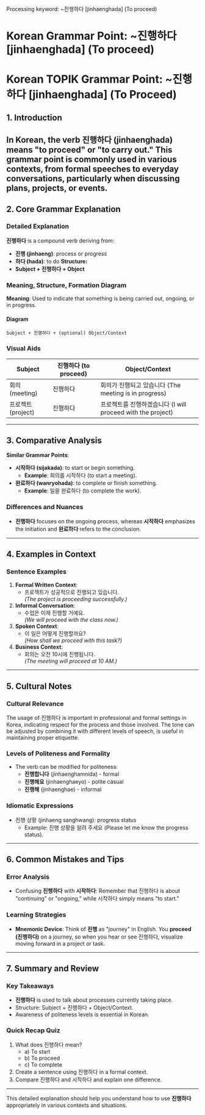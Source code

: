 Processing keyword: ~진행하다 [jinhaenghada] (To proceed)
# Korean Grammar Point: ~진행하다 [jinhaenghada] (To proceed)
# Korean TOPIK Grammar Point: ~진행하다 [jinhaenghada] (To Proceed)
## 1. Introduction
In Korean, the verb **진행하다 (jinhaenghada)** means "to proceed" or "to carry out." This grammar point is commonly used in various contexts, from formal speeches to everyday conversations, particularly when discussing plans, projects, or events.
---
## 2. Core Grammar Explanation
### Detailed Explanation
**진행하다** is a compound verb deriving from:
- **진행 (jinhaeng)**: process or progress
- **하다 (hada)**: to do
**Structure:**
- **Subject + 진행하다 + Object**
  
### Meaning, Structure, Formation Diagram
**Meaning**: Used to indicate that something is being carried out, ongoing, or in progress.
#### Diagram
```
Subject + 진행하다 + (optional) Object/Context
```
### Visual Aids
| Subject         | 진행하다 (to proceed)      | Object/Context                      |
|------------------|---------------------------|-------------------------------------|
| 회의 (meeting)   | 진행하다                  | 회의가 진행되고 있습니다 (The meeting is in progress) |
| 프로젝트 (project) | 진행하다                  | 프로젝트를 진행하겠습니다 (I will proceed with the project) |
---
## 3. Comparative Analysis
**Similar Grammar Points**:
- **시작하다 (sijakada)**: to start or begin something.
  - **Example**: 회의를 시작하다 (to start a meeting).
- **완료하다 (wanryohada)**: to complete or finish something.
  - **Example**: 일을 완료하다 (to complete the work).
### Differences and Nuances
- **진행하다** focuses on the ongoing process, whereas **시작하다** emphasizes the initiation and **완료하다** refers to the conclusion.
---
## 4. Examples in Context
### Sentence Examples
1. **Formal Written Context**:
   - 프로젝트가 성공적으로 진행되고 있습니다.  
   *(The project is proceeding successfully.)*
2. **Informal Conversation**:
   - 수업은 이제 진행할 거예요.  
   *(We will proceed with the class now.)*
3. **Spoken Context**:
   - 이 일은 어떻게 진행할까요?  
   *(How shall we proceed with this task?)*
4. **Business Context**:
   - 회의는 오전 10시에 진행됩니다.  
   *(The meeting will proceed at 10 AM.)*
---
## 5. Cultural Notes
### Cultural Relevance
The usage of 진행하다 is important in professional and formal settings in Korea, indicating respect for the process and those involved. The tone can be adjusted by combining it with different levels of speech, is useful in maintaining proper etiquette.
### Levels of Politeness and Formality
- The verb can be modified for politeness:
  - **진행합니다** (jinhaenghamnida) - formal
  - **진행해요** (jinhaenghaeyo) - polite casual
  - **진행해** (jinhaenghae) - informal
### Idiomatic Expressions
- 진행 상황 (jinhaeng sanghwang): progress status 
  - Example: 진행 상황을 알려 주세요 (Please let me know the progress status).
---
## 6. Common Mistakes and Tips
### Error Analysis
- Confusing **진행하다** with **시작하다**: Remember that 진행하다 is about "continuing" or "ongoing," while 시작하다 simply means "to start."
### Learning Strategies
- **Mnemonic Device**: Think of **진행** as "journey" in English. You **proceed (진행하다)** on a journey, so when you hear or see 진행하다, visualize moving forward in a project or task.
---
## 7. Summary and Review
### Key Takeaways
- **진행하다** is used to talk about processes currently taking place.
- Structure: Subject + 진행하다 + Object/Context.
- Awareness of politeness levels is essential in Korean.
### Quick Recap Quiz
1. What does 진행하다 mean?
   - a) To start
   - b) To proceed
   - c) To complete
2. Create a sentence using 진행하다 in a formal context.
3. Compare 진행하다 and 시작하다 and explain one difference.
--- 
This detailed explanation should help you understand how to use **진행하다** appropriately in various contexts and situations.
